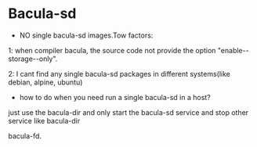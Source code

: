 # Bacula-sd

*  NO single bacula-sd images.Tow factors:

1:  when compiler bacula, the source code not provide the option "enable--storage--only".

2:  I cant find any single bacula-sd packages in different systems(like debian, alpine, ubuntu)


*  how to do when you need run a single bacula-sd in a host?

just use the bacula-dir and only start the bacula-sd service and stop other service like bacula-dir

bacula-fd.
